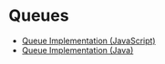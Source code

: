 # Queues

- [Queue Implementation (JavaScript)](queues-js.md)
- [Queue Implementation (Java)](queues-java.md)
